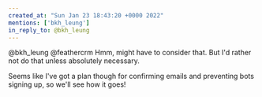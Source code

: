 ```yaml
---
created_at: "Sun Jan 23 18:43:20 +0000 2022"
mentions: ['bkh_leung']
in_reply_to: @bkh_leung
---
```


@bkh_leung @feathercrm Hmm, might have to consider that. But I'd rather not do that unless absolutely necessary.

Seems like I've got a plan though for confirming emails and preventing bots signing up, so we'll see how it goes!